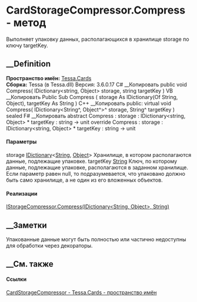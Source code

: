 # CardStorageCompressor.Compress - метод
Выполняет упаковку данных, располагающихся в хранилище storage по ключу
targetKey.
## __Definition
 **Пространство имён:** [Tessa.Cards](N_Tessa_Cards.htm)  
 **Сборка:** Tessa (в Tessa.dll) Версия: 3.6.0.17
C# __Копировать
     public void Compress(
    	IDictionary<string, Object> storage,
    	string targetKey
    )
VB __Копировать
     Public Sub Compress ( 
    	storage As IDictionary(Of String, Object),
    	targetKey As String
    )
C++ __Копировать
     public:
    virtual void Compress(
    	IDictionary<String^, Object^>^ storage, 
    	String^ targetKey
    ) sealed
F# __Копировать
     abstract Compress : 
            storage : IDictionary<string, Object> * 
            targetKey : string -> unit 
    override Compress : 
            storage : IDictionary<string, Object> * 
            targetKey : string -> unit 
#### Параметры
storage
[IDictionary](https://learn.microsoft.com/dotnet/api/system.collections.generic.idictionary-2)<[String](https://learn.microsoft.com/dotnet/api/system.string),
[Object](https://learn.microsoft.com/dotnet/api/system.object)>
    Хранилище, в котором располагаются данные, подлежащие упаковке.
targetKey [String](https://learn.microsoft.com/dotnet/api/system.string)
     Ключ, по которому данные, подлежащие упаковке, располагаются в заданном хранилище. Если параметр равен null, то подразумевается, что упаковано должно быть само хранилище, а не один из его вложенных объектов. 
#### Реализации
[IStorageCompressor.Compress(IDictionary<String, Object>,
String)](M_Tessa_Platform_Storage_IStorageCompressor_Compress.htm)  
##  __Заметки
Упакованные данные могут быть полностью или частично недоступны для обработки
через декораторы.
##  __См. также
#### Ссылки
[CardStorageCompressor - ](T_Tessa_Cards_CardStorageCompressor.htm)
[Tessa.Cards - пространство имён](N_Tessa_Cards.htm)
